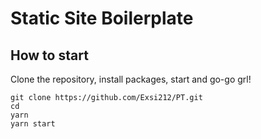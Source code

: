 # Static Site Boilerplate

## How to start

Clone the repository, install packages, start and go-go grl!

```
git clone https://github.com/Exsi212/PT.git
cd 
yarn
yarn start
```
